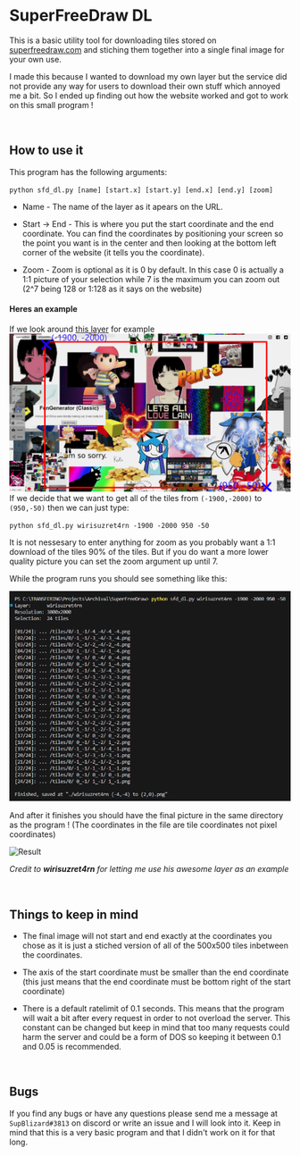 # SuperFreeDraw DL
This is a basic utility tool for downloading tiles stored on [superfreedraw.com](superfreedraw.com) and stiching them together into a single final image for your own use.

I made this because I wanted to download my own layer but the service did not provide any way for users to download their own stuff which annoyed me a bit. So I ended up finding out how the website worked and got to work on this small program !

<br>

## How to use it

This program has the following arguments:

`python sfd_dl.py [name] [start.x] [start.y] [end.x] [end.y] [zoom]`

- Name -
The name of the layer as it apears on the URL.

- Start -> End - 
This is where you put the start coordinate and the end coordinate. You can find
the coordinates by positioning your screen so the point you want is in the center and then looking at the bottom left corner of the website (it tells you the coordinate).

- Zoom -
Zoom is optional as it is 0 by default. In this case 0 is actually a 1:1 picture of your selection while 7 is the maximum you can zoom out (2^7 being 128 or 1:128 as it says on the website)


#### Heres an example
If we look around [this layer](https://www.superfreedraw.com/wirisuzret4rn) for example
![A layer selection](https://raw.githubusercontent.com/SupBlizard/SFD_DL/main/screenshots/example.png)
If we decide that we want to get all of the tiles from `(-1900,-2000)` to `(950,-50)` then we can just type:

`python sfd_dl.py wirisuzret4rn -1900 -2000 950 -50`

It is not nessesary to enter anything for zoom as you probably want a 1:1 download of the tiles 90% of the tiles. But if you do want a more lower quality picture you can set the zoom argument up until 7.

While the program runs you should see something like this:

![The program log](https://raw.githubusercontent.com/SupBlizard/SFD_DL/main/screenshots/log-example.png)

And after it finishes you should have the final picture in the same directory as the program !
(The coordinates in the file are tile coordinates not pixel coordinates)

![Result](https://raw.githubusercontent.com/SupBlizard/SFD_DL/main/screenshots/final-example.png)


*Credit to* ***wirisuzret4rn*** *for letting me use his awesome layer as an example*


<br>

## Things to keep in mind
- The final image will not start and end exactly at the coordinates you chose as it is just a stiched version of all of the 500x500 tiles inbetween the coordinates.

- The axis of the start coordinate must be smaller than the end coordinate (this just means that the end coordinate must be bottom right of the start coordinate)

- There is a default ratelimit of 0.1 seconds. This means that the program will wait a bit after every request in order to not overload the server. This constant can be changed but keep in mind that too many requests could harm the server and could be a form of DOS so keeping it between 0.1 and 0.05 is recommended.

<br>

## Bugs
If you find any bugs or have any questions please send me a message at `SupBlizard#3813` on discord or write an issue and I will look into it. Keep in mind that this is a very basic program and that I didn't work on it for that long.